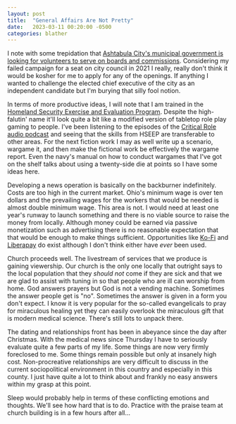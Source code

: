 ```yaml
---
layout: post
title:  "General Affairs Are Not Pretty"
date:   2023-03-11 00:20:00 -0500
categories: blather
---
```

I note with some trepidation that [Ashtabula City's municipal government is looking for volunteers to serve on boards and commissions](http://web.archive.org/web/20230311052727/https://www.starbeacon.com/news/city-of-ashtabula-seeking-board-and-commission-members/article_bb951e22-bf4c-11ed-9494-1b90edc0e608.html).  Considering my failed campaign for a seat on city council in 2021 I really, really don't think it would be kosher for me to apply for any of the openings.  If anything I wanted to challenge the elected chief executive of the city as an independent candidate but I'm burying that silly fool notion.  

In terms of more productive ideas, I will note that I am trained in the [Homeland Security Exercise and Evaluation Program](https://www.fema.gov/emergency-managers/national-preparedness/exercises/hseep).  Despite the high-falutin' name it'll look quite a bit like a modified version of tabletop role play gaming to people.  I've been listening to the episodes of the [Critical Role audio podcast](https://critrole.com/podcastfilter/one-shot/) and seeing that the skills from HSEEP are transferable to other areas.  For the next fiction work I may as well write up a scenario, wargame it, and then make the fictional work be effectively the wargame report.  Even the navy's manual on how to conduct wargames that I've got on the shelf talks about using a twenty-side die at points so I have some ideas here.

Developing a news operation is basically on the backburner indefinitely.  Costs are too high in the current market.  Ohio's minimum wage is over ten dollars and the prevailing wages for the workers that would be needed is almost double minimum wage.  This area is not.  I would need at least one year's runway to launch something and there is no viable source to raise the money from locally.  Although money could be earned via passive monetization such as advertising there is no reasonable expectation that that would be enough to make things sufficient.  Opportunities like [Ko-Fi](https://ko-fi.com/smkellat) and [Liberapay](https://liberapay.com/smkellat) do exist although I don't think either have *ever* been used.

Church proceeds well.  The livestream of services that we produce is gaining viewership.  Our church is the only one locally that outright says to the local population that they *should not* come if they are sick and that we are glad to assist with tuning in so that people who are ill can worship from home.  God answers prayers but God is not a vending machine.  Sometimes the answer people get is "no".  Sometimes the answer is given in a form you don't expect.  I know it is very popular for the so-called evangelicals to pray for miraculous healing yet they can easily overlook the miraculous gift that is modern medical science.  There's still lots to unpack there.

The dating and relationships front has been in abeyance since the day after Christmas.  With the medical news since Thursday I have to seriously evaluate quite a few parts of my life.  Some things are now very firmly foreclosed to me.  Some things remain possible but only at insanely high cost.  Non-procreative relationships are very difficult to discuss in the current sociopolitical environment in this country and especially in this county.  I just have quite a lot to think about and frankly no easy answers within my grasp at this point.  

Sleep would probably help in terms of these conflicting emotions and thoughts.  We'll see how hard that is to do.  Practice with the praise team at church building is in a few hours after all...